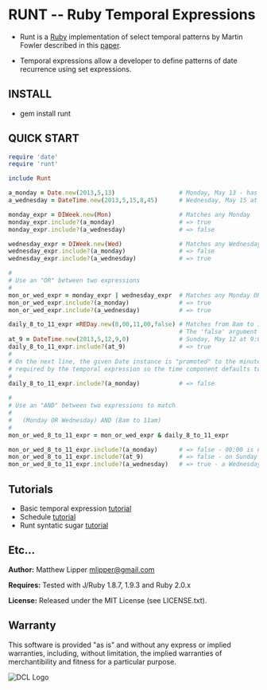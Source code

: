 # RUNT -- Ruby Temporal Expressions

* Runt is a [Ruby](http://www.ruby-lang.org/en/) implementation of select temporal patterns by Martin Fowler described in this [paper](http://martinfowler.com/apsupp/recurring.pdf).

* Temporal expressions allow a developer to define patterns of date recurrence using set expressions.

## INSTALL

*   gem install runt


## QUICK START

```ruby
require 'date'
require 'runt'

include Runt

a_monday = Date.new(2013,5,13)                  # Monday, May 13 - has "day-level" precision
a_wednesday = DateTime.new(2013,5,15,8,45)      # Wednesday, May 15 at 8:45am - has "minute-level" precision

monday_expr = DIWeek.new(Mon)                   # Matches any Monday
monday_expr.include?(a_monday)                  # => true 
monday_expr.include?(a_wednesday)               # => false 

wednesday_expr = DIWeek.new(Wed)                # Matches any Wednesday
wednesday_expr.include?(a_monday)               # => false 
wednesday_expr.include?(a_wednesday)            # => true 

#
# Use an "OR" between two expressions
#
mon_or_wed_expr = monday_expr | wednesday_expr  # Matches any Monday OR any Wednesday
mon_or_wed_expr.include?(a_monday)              # => true
mon_or_wed_expr.include?(a_wednesday)           # => true

daily_8_to_11_expr =REDay.new(8,00,11,00,false) # Matches from 8am to 11am on ANY date. 
                                                # The 'false' argument says not to auto-match expressions of lesser precision.
at_9 = DateTime.new(2013,5,12,9,0)              # Sunday, May 12 at 9:00am
daily_8_to_11_expr.include?(at_9)               # => true 
#
# On the next line, the given Date instance is "promoted" to the minute-level precision 
# required by the temporal expression so the time component defaults to 00:00
#
daily_8_to_11_expr.include?(a_monday)           # => false 

#
# Use an "AND" between two expressions to match
#
#   (Monday OR Wednesday) AND (8am to 11am)
#
mon_or_wed_8_to_11_expr = mon_or_wed_expr & daily_8_to_11_expr

mon_or_wed_8_to_11_expr.include?(a_monday)      # => false - 00:00 is not between 8:00 and 11:00
mon_or_wed_8_to_11_expr.include?(at_9)          # => false - on Sunday
mon_or_wed_8_to_11_expr.include?(a_wednesday)   # => true - a Wednesday at 8:45

```

## Tutorials

* Basic temporal expression [tutorial](doc/tutorial_te.md)
* Schedule [tutorial](doc/tutorial_schedule.md)
* Runt syntatic sugar [tutorial](doc/tutorial_sugar.md)

## Etc...

**Author:** Matthew Lipper <mlipper@gmail.com>  

**Requires:** Tested with J/Ruby 1.8.7, 1.9.3 and Ruby 2.0.x 

**License:** Released under the MIT License (see LICENSE.txt).

## Warranty

This software is provided "as is" and without any express or implied warranties, including, without limitation, the implied warranties of merchantibility and fitness for a particular purpose.

![DCL Logo](site/dcl-small.gif)
